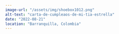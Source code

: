 ```yaml
---
image-url: "/assets/img/shoebox1012.png"
alt-text: "carta-de-cumpleaos-de-mi-tia-estrella"
date: "2022-08-21"
location: "Barranquilla, Colombia"
---
```


